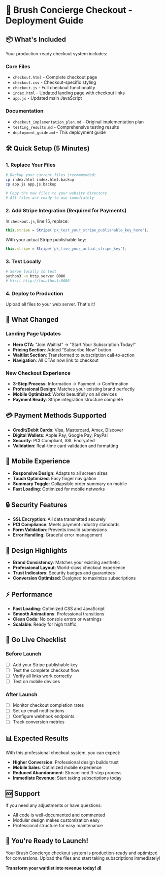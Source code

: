 # 🚀 Brush Concierge Checkout - Deployment Guide

## 📦 **What's Included**

Your production-ready checkout system includes:

### Core Files
- `checkout.html` - Complete checkout page
- `checkout.css` - Checkout-specific styling
- `checkout.js` - Full checkout functionality
- `index.html` - Updated landing page with checkout links
- `app.js` - Updated main JavaScript

### Documentation
- `checkout_implementation_plan.md` - Original implementation plan
- `testing_results.md` - Comprehensive testing results
- `deployment_guide.md` - This deployment guide

## 🛠️ **Quick Setup (5 Minutes)**

### 1. Replace Your Files
```bash
# Backup your current files (recommended)
cp index.html index.html.backup
cp app.js app.js.backup

# Copy the new files to your website directory
# All files are ready to use immediately
```

### 2. Add Stripe Integration (Required for Payments)
In `checkout.js`, line 15, replace:
```javascript
this.stripe = Stripe('pk_test_your_stripe_publishable_key_here');
```
With your actual Stripe publishable key:
```javascript
this.stripe = Stripe('pk_live_your_actual_stripe_key');
```

### 3. Test Locally
```bash
# Serve locally to test
python3 -m http.server 8080
# Visit http://localhost:8080
```

### 4. Deploy to Production
Upload all files to your web server. That's it!

## 🎯 **What Changed**

### Landing Page Updates
- **Hero CTA**: "Join Waitlist" → "Start Your Subscription Today!"
- **Pricing Section**: Added "Subscribe Now" button
- **Waitlist Section**: Transformed to subscription call-to-action
- **Navigation**: All CTAs now link to checkout

### New Checkout Experience
- **3-Step Process**: Information → Payment → Confirmation
- **Professional Design**: Matches your existing brand perfectly
- **Mobile Optimized**: Works beautifully on all devices
- **Payment Ready**: Stripe integration structure complete

## 💳 **Payment Methods Supported**

- **Credit/Debit Cards**: Visa, Mastercard, Amex, Discover
- **Digital Wallets**: Apple Pay, Google Pay, PayPal
- **Security**: PCI Compliant, SSL Encrypted
- **Validation**: Real-time card validation and formatting

## 📱 **Mobile Experience**

- **Responsive Design**: Adapts to all screen sizes
- **Touch Optimized**: Easy finger navigation
- **Summary Toggle**: Collapsible order summary on mobile
- **Fast Loading**: Optimized for mobile networks

## 🔒 **Security Features**

- **SSL Encryption**: All data transmitted securely
- **PCI Compliance**: Meets payment industry standards
- **Form Validation**: Prevents invalid submissions
- **Error Handling**: Graceful error management

## 🎨 **Design Highlights**

- **Brand Consistency**: Matches your existing aesthetic
- **Professional Layout**: World-class checkout experience
- **Trust Indicators**: Security badges and guarantees
- **Conversion Optimized**: Designed to maximize subscriptions

## ⚡ **Performance**

- **Fast Loading**: Optimized CSS and JavaScript
- **Smooth Animations**: Professional transitions
- **Clean Code**: No console errors or warnings
- **Scalable**: Ready for high traffic

## 🚀 **Go Live Checklist**

### Before Launch
- [ ] Add your Stripe publishable key
- [ ] Test the complete checkout flow
- [ ] Verify all links work correctly
- [ ] Test on mobile devices

### After Launch
- [ ] Monitor checkout completion rates
- [ ] Set up email notifications
- [ ] Configure webhook endpoints
- [ ] Track conversion metrics

## 📊 **Expected Results**

With this professional checkout system, you can expect:

- **Higher Conversion**: Professional design builds trust
- **Mobile Sales**: Optimized mobile experience
- **Reduced Abandonment**: Streamlined 3-step process
- **Immediate Revenue**: Start taking subscriptions today

## 🆘 **Support**

If you need any adjustments or have questions:
- All code is well-documented and commented
- Modular design makes customization easy
- Professional structure for easy maintenance

## 🎉 **You're Ready to Launch!**

Your Brush Concierge checkout system is production-ready and optimized for conversions. Upload the files and start taking subscriptions immediately!

**Transform your waitlist into revenue today! 💰**

